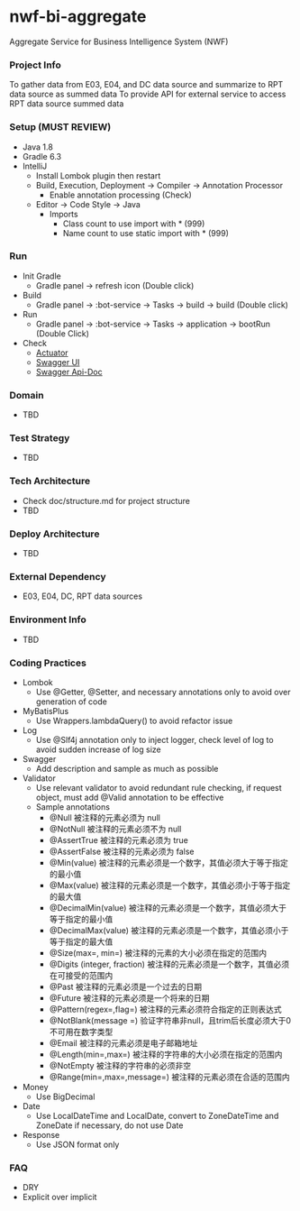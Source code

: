 # nwf-bi-aggregate

Aggregate Service for Business Intelligence System (NWF)

### Project Info

To gather data from E03, E04, and DC data source and summarize to RPT data source as summed data To provide API for
external service to access RPT data source summed data

### Setup (MUST REVIEW)

- Java 1.8
- Gradle 6.3
- IntelliJ
    - Install Lombok plugin then restart
    - Build, Execution, Deployment -> Compiler -> Annotation Processor
        - Enable annotation processing (Check)
    - Editor -> Code Style -> Java
        - Imports
            - Class count to use import with * (999)
            - Name count to use static import with * (999)

### Run

- Init Gradle
    - Gradle panel -> refresh icon (Double click)
- Build
    - Gradle panel -> :bot-service -> Tasks -> build -> build (Double click)
- Run
    - Gradle panel -> :bot-service -> Tasks -> application -> bootRun (Double Click)
- Check
    - [Actuator](http://localhost:8080/actuator)
    - [Swagger UI](http://localhost:8080/doc.html)
    - [Swagger Api-Doc](http://localhost:8080/v2/api-docs)

### Domain

- TBD

### Test Strategy

- TBD

### Tech Architecture

- Check doc/structure.md for project structure
- TBD

### Deploy Architecture

- TBD

### External Dependency

- E03, E04, DC, RPT data sources

### Environment Info

- TBD

### Coding Practices

- Lombok
    - Use @Getter, @Setter, and necessary annotations only to avoid over generation of code
- MyBatisPlus
    - Use Wrappers.lambdaQuery() to avoid refactor issue
- Log
    - Use @Slf4j annotation only to inject logger, check level of log to avoid sudden increase of log size
- Swagger
    - Add description and sample as much as possible
- Validator
    - Use relevant validator to avoid redundant rule checking, if request object, must add @Valid annotation to be
      effective
    - Sample annotations
        - @Null 被注释的元素必须为 null
        - @NotNull 被注释的元素必须不为 null
        - @AssertTrue 被注释的元素必须为 true
        - @AssertFalse 被注释的元素必须为 false
        - @Min(value)     被注释的元素必须是一个数字，其值必须大于等于指定的最小值
        - @Max(value)     被注释的元素必须是一个数字，其值必须小于等于指定的最大值
        - @DecimalMin(value)  被注释的元素必须是一个数字，其值必须大于等于指定的最小值
        - @DecimalMax(value)  被注释的元素必须是一个数字，其值必须小于等于指定的最大值
        - @Size(max=, min=)   被注释的元素的大小必须在指定的范围内
        - @Digits (integer, fraction)     被注释的元素必须是一个数字，其值必须在可接受的范围内
        - @Past 被注释的元素必须是一个过去的日期
        - @Future 被注释的元素必须是一个将来的日期
        - @Pattern(regex=,flag=)  被注释的元素必须符合指定的正则表达式
        - @NotBlank(message =)   验证字符串非null，且trim后长度必须大于0 不可用在数字类型
        - @Email 被注释的元素必须是电子邮箱地址
        - @Length(min=,max=)  被注释的字符串的大小必须在指定的范围内
        - @NotEmpty 被注释的字符串的必须非空
        - @Range(min=,max=,message=)  被注释的元素必须在合适的范围内
- Money
    - Use BigDecimal
- Date
    - Use LocalDateTime and LocalDate, convert to ZoneDateTime and ZoneDate if necessary, do not use Date
- Response
    - Use JSON format only

### FAQ

- DRY
- Explicit over implicit
